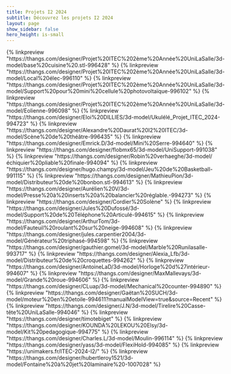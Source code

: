 ```yaml
---
title: Projets I2 2024
subtitle: Découvrez les projets I2 2024
layout: page
show_sidebar: false
hero_height: is-small
---
```


<div class="columns is-multiline">
{% linkpreview "https://thangs.com/designer/Projet%20ITEC%202ème%20Année%20UniLaSalle/3d-model/base%20cuisine%20.stl-996428" %}
{% linkpreview "https://thangs.com/designer/Projet%20ITEC%202ème%20Année%20UniLaSalle/3d-model/Local%20élec-996110" %}
{% linkpreview "https://thangs.com/designer/Projet%20ITEC%202ème%20Année%20UniLaSalle/3d-model/Support%20pour%20mini%20cellule%20photovoltaïque-996102" %}
{% linkpreview "https://thangs.com/designer/Projet%20ITEC%202ème%20Année%20UniLaSalle/3d-model/Eolienne-996098" %}
{% linkpreview "https://thangs.com/designer/Eloi%20DILLIES/3d-model/Ukulélé_Projet_ITEC_2024-994723" %}
{% linkpreview "https://thangs.com/designer/Alexandre%20Daurat%20I2%20ITEC/3d-model/Scène%20de%20théâtre-996435" %}
{% linkpreview "https://thangs.com/designer/Emrick.D/3d-model/Mini%20Serre-994640" %}
{% linkpreview "https://thangs.com/designer/flobmx65/3d-model/UniSupport-991038" %}
{% linkpreview "https://thangs.com/designer/Robin%20verhaeghe/3d-model/échiquier%20pliable%20finale-994094" %}
{% linkpreview "https://thangs.com/designer/hugo.champy/3d-model/Jeu%20de%20Basketball-991115" %}
{% linkpreview "https://thangs.com/designer/MathieuPion/3d-model/Distributeur%20de%20bonbon.stl-994613" %}
{% linkpreview "https://thangs.com/designer/Aurélien%20V/3d-model/Presse%20à%20inserts%20à%20balancier%20réglable.-994273" %}
{% linkpreview "https://thangs.com/designer/Cordier%20Solène" %}
{% linkpreview "https://thangs.com/designer/Jules%20Dufossé/3d-model/Support%20de%20Téléphone%20Articulé-994615" %}
{% linkpreview "https://thangs.com/designer/ArthurTom/3d-model/Fauteuil%20roulant%20sur%20neige-994608" %}
{% linkpreview "https://thangs.com/designer/jules.carpentier2004/3d-model/Générateur%20triphasé-994598" %}
{% linkpreview "https://thangs.com/designer/gauthier.gomel/3d-model/Marble%20Runilasalle-993717" %}
{% linkpreview "https://thangs.com/designer/Alexia_Lfb/3d-model/Distributeur%20de%20croquettes-994262" %}
{% linkpreview "https://thangs.com/designer/AntoineLaD/3d-model/Horloge%20d%27intérieur-994607" %}
{% linkpreview "https://thangs.com/designer/MaxMallevays/3d-model/Grande%20roue-994606" %}
{% linkpreview "https://thangs.com/designer/CLuap/3d-model/Mechanical%20counter-994890" %}
{% linkpreview "https://thangs.com/designer/Gaëtan%20SUCH/3d-model/moteur%20en%20etoile-994611?manualModelView=true&source=Recent" %}
{% linkpreview "https://thangs.com/designer/J.N/3d-model/Tirelire%20Casse-tête%20UniLaSalle-994046" %}
{% linkpreview "https://thangs.com/designer/timotebiget" %}
{% linkpreview "https://thangs.com/designer/KOUNDA%20LEKOU%20Elsy/3d-model/Kit%20pedagogique-994775" %}
{% linkpreview "https://thangs.com/designer/Charles.L/3d-model/Moulin-996114" %}
{% linkpreview "https://thangs.com/designer/yass/3d-model/FlexiHold-994085" %}
{% linkpreview "https://unimakers.fr/ITEC-2024-I2/" %}
{% linkpreview "https://thangs.com/designer/hubertleroy1521/3d-model/Fontaine%20à%20jet%20laminaire%20-1007028" %}
</div>